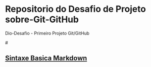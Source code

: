 # Repositorio do Desafio de Projeto sobre-Git-GitHub
Dio-Desafio - Primeiro Projeto Git/GitHub

#<h2>[Sintaxe Basica Markdown](https://www.markdownguide.org/basic-syntax/)</h2>
